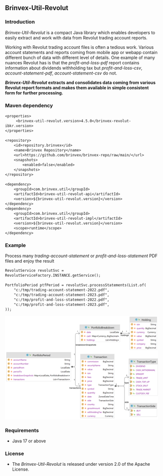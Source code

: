 ## Brinvex-Util-Revolut

### Introduction

_Brinvex-Util-Revolut_ is a compact Java library which enables developers 
to easily extract and work with data from Revolut trading account reports.

Working with Revolut trading account files is often a tedious work. 
Various account statements and reports coming from mobile app or webapp 
contain different bunch of data with different level of details. 
One example of many nuances Revolut has is that the _profit-and-loss-pdf_ report 
contains information about dividends withholding tax but
_profit-and-loss-csv_, _account-statement-pdf_, _account-statement-csv_ do not.

**_Brinvex-Util-Revolut_ extracts and consolidates data coming from various
Revolut report formats and makes them available in simple consistent form for further processing.**

### Maven dependency
 
````
<properties>
     <brinvex-util-revolut.version>4.5.0</brinvex-revolut-ibkr.version>
</properties>

<repository>
    <id>repository.brinvex</id>
    <name>Brinvex Repository</name>
    <url>https://github.com/brinvex/brinvex-repo/raw/main/</url>
    <snapshots>
        <enabled>false</enabled>
    </snapshots>
</repository>

<dependency>
    <groupId>com.brinvex.util</groupId>
    <artifactId>brinvex-util-revolut-api</artifactId>
    <version>${brinvex-util-revolut.version}</version>
</dependency>
<dependency>
    <groupId>com.brinvex.util</groupId>
    <artifactId>brinvex-util-revolut-impl</artifactId>
    <version>${brinvex-util-revolut.version}</version>
    <scope>runtime</scope>
</dependency>
````
### Example
Process many _trading-account-statement_ or _profit-and-loss-statement_ PDF files and enjoy the result 
````
RevolutService revolutSvc = RevolutServiceFactory.INSTANCE.getService(); 

PortfolioPeriod ptfPeriod = revolutSvc.processStatements(List.of(
    "c:/tmp/trading-account-statement-2022.pdf",    
    "c:/tmp/trading-account-statement-2023.pdf",    
    "c:/tmp/profit-and-loss-statement-2022.pdf",    
    "c:/tmp/profit-and-loss-statement-2023.pdf",    
));
````

![Datamodel diagram](diagrams/datamodel_2.png)

### Requirements
- Java 17 or above

### License

- The _Brinvex-Util-Revolut_ is released under version 2.0 of the Apache License.
